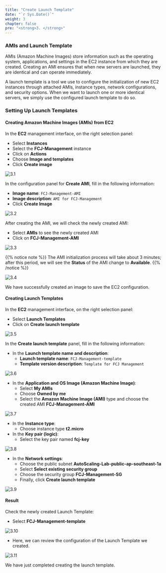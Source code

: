 ```yaml
---
title: "Create Launch Template"
date: "`r Sys.Date()`"
weight: 3
chapter: false
pre: "<strong>3. </strong>"
---
```


### AMIs and Launch Template

AMIs (Amazon Machine Images) store information such as the operating system, applications, and settings in the EC2 instance from which they are created. Creating an AMI ensures that when new servers are launched, they are identical and can operate immediately.

A launch template is a tool we use to configure the initialization of new EC2 instances through attached AMIs, instance types, network configurations, and security options. When we want to launch one or more identical servers, we simply use the configured launch template to do so.

### Setting Up Launch Templates

#### Creating Amazon Machine Images (AMIs) from EC2

In the **EC2** management interface, on the right selection panel:

- Select **Instances**
- Select the **FCJ-Management** instance
- Click on **Actions**
- Choose **Image and templates**
- Click **Create image**

![3.1](/images/3-create-launch-template/3.1.png)

In the configuration panel for **Create AMI**, fill in the following information:

- **Image name**: `FCJ-Management-AMI`
- **Image description**: `AMI for FCJ-Management`
- Click **Create Image**

![3.2](/images/3-create-launch-template/3.2.png)

After creating the AMI, we will check the newly created AMI:

- Select **AMIs** to see the newly created AMI
- Click on **FCJ-Management-AMI**

![3.3](/images/3-create-launch-template/3.3.png)

{{% notice note %}}
The AMI initialization process will take about 3 minutes; after this period, we will see the **Status** of the AMI change to **Available**.
{{% /notice %}}

![3.4](/images/3-create-launch-template/3.4.png)

We have successfully created an image to save the EC2 configuration.

#### Creating Launch Templates

In the **EC2** management interface, on the right selection panel:

- Select **Launch Templates**
- Click on **Create launch template**

![3.5](/images/3-create-launch-template/3.5.png)

In the **Create launch template** panel, fill in the following information:

- In the **Launch template name and description**:
  - **Launch template name**: `FCJ-Management-template`
  - **Template version description**: `Template for FCJ Management`

![3.6](/images/3-create-launch-template/3.6.png)

- In the **Application and OS Image (Amazon Machine Image)**:
  - Select **My AMIs**
  - Choose **Owned by me**
  - Select the **Amazon Machine Image (AMI)** type and choose the created AMI **FCJ-Management-AMI**

![3.7](/images/3-create-launch-template/3.7.png)

- In the **Instance type**:
  - Choose instance type **t2.micro**
- In the **Key pair (logic)**:
  - Select the key pair named **fcj-key**

![3.8](/images/3-create-launch-template/3.8.png)

- In the **Network settings**:
  - Choose the public subnet **AutoScaling-Lab-public-ap-southeast-1a**
  - Select **Select existing security group**
  - Choose the security group **FCJ-Management-SG**
  - Finally, click **Create launch template**

![3.9](/images/3-create-launch-template/3.9.png)

#### Result

Check the newly created Launch Template:

- Select **FCJ-Management-template**

![3.10](/images/3-create-launch-template/3.10.png)

- Here, we can review the configuration of the Launch Template we created.

![3.11](/images/3-create-launch-template/3.11.png)

We have just completed creating the launch template.
